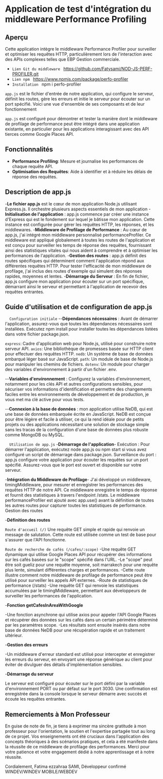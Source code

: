 # Application de test d'intégration du middleware Performance Profiling

## Aperçu

Cette application intègre le middleware Performance Profiler pour surveiller et optimiser les requêtes HTTP, particulièrement lors de l'interaction avec des APIs complexes telles que EBP Gestion commerciale.

- `Lien Git du middleware ` https://github.com/Fatysami/NOD-JS-PERF-PROFILER.git
- `Lien npm ` https://www.npmjs.com/package/perfo-profiler
- `Installation ` npm i perfo-profiler

`app.js` est le fichier d'entrée de notre application, qui configure le serveur, définit les routes, gère les erreurs et initie le serveur pour écouter sur un port spécifié. Voici une vue d'ensemble de ses composants et de leur fonctionnement

`app.js` est configuré pour démontrer et tester la manière dont le middleware de profilage de performance peut être intégré dans une application existante, en particulier pour les applications interagissant avec des API tierces comme Google Places API.

## Fonctionnalités

- **Performance Profiling**: Mesure et journalise les performances de chaque requête API.
- **Optimisation des Requêtes**: Aide à identifier et à réduire les délais de réponse des requêtes.

## Description de app.js

-**Le fichier app.js** est le cœur de mon application Node.js utilisant Express.js. Il orchestre plusieurs aspects essentiels de mon application
-**Initialisation de l'application** : app.js commence par créer une instance d'Express qui est le fondement sur lequel je bâtisse mon application. Cette instance est configurée pour gérer les requêtes HTTP, les réponses, et les middlewares.
-**Middleware de Profilage de Performance** : Au cœur de app.js, j'ai intégré mon middleware personnalisé performanceProfiler. Ce middleware est appliqué globalement à toutes les routes de l'application et est conçu pour surveiller les temps de réponse des requêtes, fournissant ainsi des statistiques vitales qui nous aident à comprendre et à optimiser les performances de l'application.
-**Gestion des routes** : app.js définit des routes spécifiques qui déterminent comment l'application répond aux différentes requêtes HTTP. Pour tester l'efficacité de mon middleware de profilage, j'ai inclus des routes d'exemple qui simulent des réponses rapides, moyennes et lentes.
-**Démarrage du Serveur** : En fin de fichier, app.js configure mon application pour écouter sur un port spécifique, démarrant ainsi le serveur et permettant à l'application de recevoir des requêtes entrantes.

## Guide d'utilisation et de configuration de app.js

```   Configuration initiale ``` 
--**Dépendances nécessaires** : Avant de démarrer l'application, assurez-vous que toutes les dépendances nécessaires sont installées. Exécutez npm install pour installer toutes les dépendances listées dans votre fichier package.json.
 
`express`: Cadre d'application web pour Node.js, utilisé pour construire notre serveur API.
`axios`: Une bibliothèque de promesses basée sur HTTP client pour effectuer des requêtes HTTP.
`nedb`: Un système de base de données embarqué léger basé sur JavaScript.
`path`: Un module de base de Node.js pour manipuler les chemins de fichiers.
`dotenv`: Un module pour charger des variables d'environnement à partir d'un fichier .env.

--**Variables d'environnement** : Configurez la variables d'environnement, notamment pour les clés API et autres configurations sensibles, pour sécuriser vos informations d'identification et permettre des changements faciles entre les environnements de développement et de production, je vous met ma clé active pour vous tests.

--**Connexion à la base de données** : mon application utilise NeDB, qui est une base de données embarquée écrite en JavaScript. NeDB est conçue pour être légère et facile à utiliser, ce qui la rend idéale pour de petits projets ou des applications nécessitant une solution de stockage simple sans les tracas de la configuration d'une base de données plus robuste comme MongoDB ou MySQL.

```   Utilisation de app.js ``` 
-**Démarrage de l'application**-
Exécution : Pour démarrer l'application, exécutez node app.js ou npm start si vous avez configuré un script de démarrage dans package.json.
Surveillance du port : app.js configure votre application pour écouter les requêtes sur un port spécifié. Assurez-vous que le port est ouvert et disponible sur votre serveur.

-**Intégration du Middleware de Profilage**-
J'ai développé un middleware, timingMiddleware, pour mesurer et enregistrer les performances des requêtes HTTP de notre API. Ce middleware enregistre le temps de réponse et fournit des statistiques à travers l'endpoint /stats.
Le middleware performanceProfiler est ajouté avec app.use() avant la définition de toutes les autres routes pour capturer toutes les statistiques de performance.
Gestion des routes

-**Définition des routes**

`Route d'accueil (/)`
Une requête GET simple et rapide qui renvoie un message de salutation. Cette route est utilisée comme un test de base pour s'assurer que l'API fonctionne.

`Route de recherche de cafés (/cafes/:scope)`
-Une requête GET dynamique qui utilise Google Places API pour récupérer des informations sur les cafés basées sur le "scope" spécifié dans l'URL.
-Le "scope" peut être soit gueliz pour une requête moyenne, soit marrakech pour une requête plus lente, simulant différentes charges et performances.
-Cette route illustre comment notre middleware de profilage de performance peut être utilisé pour surveiller les appels API externes.
-Route de statistiques de performance (/stats)
-Une requête GET qui renvoie les statistiques accumulées par le timingMiddleware, permettant aux développeurs de surveiller les performances de l'application.

-**Fonction getCafesInAreaWithGoogle**

-Une fonction asynchrone qui utilise axios pour appeler l'API Google Places et récupérer des données sur les cafés dans un certain périmètre déterminé par les paramètres scope.
-Les résultats sont ensuite insérés dans notre base de données NeDB pour une récupération rapide et un traitement ultérieur.

-**Gestion des erreurs**

-Un middleware d'erreur standard est utilisé pour intercepter et enregistrer les erreurs du serveur, en envoyant une réponse générique au client pour éviter de divulguer des détails d'implémentation sensibles.

-**Démarrage du serveur**

Le serveur est configuré pour écouter sur le port défini par la variable d'environnement PORT ou par défaut sur le port 3030.
Une confirmation est enregistrée dans la console lorsque le serveur démarre avec succès et écoute les requêtes entrantes.

## Remerciements à Mon Professeur
En guise de note de fin, je tiens à exprimer ma sincère gratitude à mon professeur pour l'orientation, le soutien et l'expertise partagée tout au long de ce projet. Vos enseignements ont été cruciaux dans l'application des concepts théoriques à des scénarios pratiques, et cela a été manifeste dans la réussite de ce middleware de profilage des performances. Merci pour votre patience et votre engagement dédié à notre apprentissage et à notre réussite.

Cordialement,
Fatima ezzahraa SAMI, Développeur confirmé WINDEV/WINDEV MOBILE/WEBDEV



